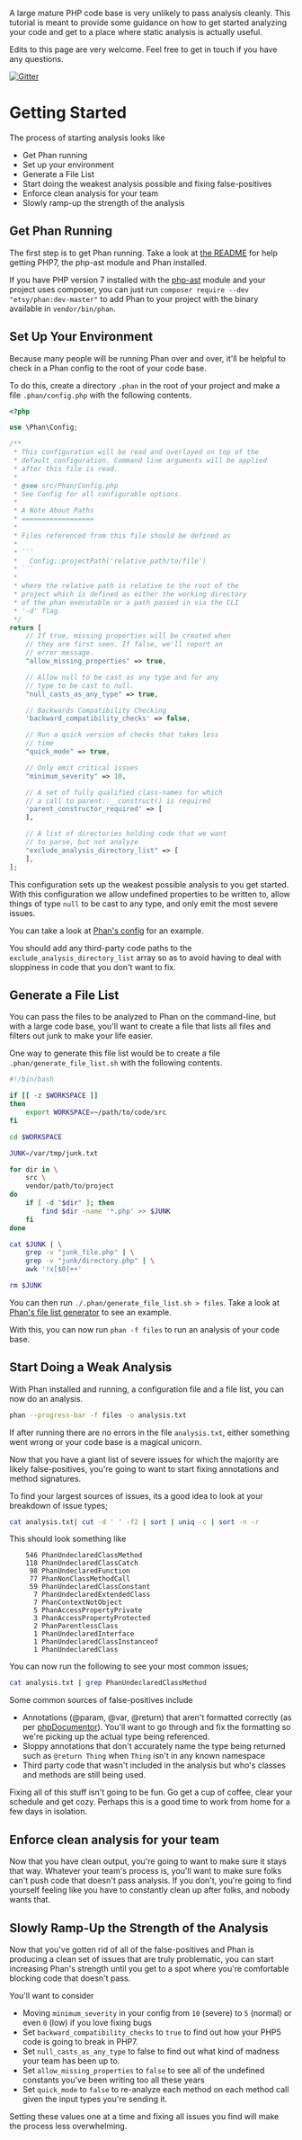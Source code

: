 A large mature PHP code base is very unlikely to pass analysis cleanly. This tutorial is meant to provide some guidance on how to get started analyzing your code and get to a place where static analysis is actually useful.

Edits to this page are very welcome. Feel free to get in touch if you have any questions.

[![Gitter](https://badges.gitter.im/etsy/phan.svg)](https://gitter.im/etsy/phan?utm_source=badge&utm_medium=badge&utm_campaign=pr-badge)

# Getting Started

The process of starting analysis looks like

* Get Phan running
* Set up your environment
* Generate a File List
* Start doing the weakest analysis possible and fixing false-positives
* Enforce clean analysis for your team
* Slowly ramp-up the strength of the analysis

## Get Phan Running

The first step is to get Phan running. Take a look at [the README](https://github.com/etsy/phan#getting-it-running) for help getting PHP7, the php-ast module and Phan installed.

If you have PHP version 7 installed with the [php-ast](https://github.com/nikic/php-ast) module and your project uses composer, you can just run `composer require --dev "etsy/phan:dev-master"` to add Phan to your project with the binary available in `vendor/bin/phan`.

## Set Up Your Environment

Because many people will be running Phan over and over, it'll be helpful to check in a Phan config to the root of your code base.

To do this, create a directory `.phan` in the root of your project and make a file `.phan/config.php` with the following contents.

```php
<?php

use \Phan\Config;

/**
 * This configuration will be read and overlayed on top of the
 * default configuration. Command line arguments will be applied
 * after this file is read.
 *
 * @see src/Phan/Config.php
 * See Config for all configurable options.
 *
 * A Note About Paths
 * ==================
 *
 * Files referenced from this file should be defined as
 *
 * ```
 *   Config::projectPath('relative_path/to/file')
 * ```
 *
 * where the relative path is relative to the root of the
 * project which is defined as either the working directory
 * of the phan executable or a path passed in via the CLI
 * '-d' flag.
 */
return [
    // If true, missing properties will be created when
    // they are first seen. If false, we'll report an
    // error message.
    "allow_missing_properties" => true,

    // Allow null to be cast as any type and for any
    // type to be cast to null.
    "null_casts_as_any_type" => true,

    // Backwards Compatibility Checking
    'backward_compatibility_checks' => false,

    // Run a quick version of checks that takes less
    // time
    "quick_mode" => true,

    // Only emit critical issues
    "minimum_severity" => 10,

    // A set of fully qualified class-names for which
    // a call to parent::__construct() is required
    'parent_constructor_required' => [
    ],

    // A list of directories holding code that we want
    // to parse, but not analyze
    "exclude_analysis_directory_list" => [
    ],
];
```

This configuration sets up the weakest possible analysis to you get started. With this configuration we allow undefined properties to be written to, allow things of type `null` to be cast to any type, and only emit the most severe issues.

You can take a look at [Phan's config](https://github.com/etsy/phan/blob/master/.phan/config.php) for an example.

You should add any third-party code paths to the `exclude_analysis_directory_list` array so as to avoid having to deal with sloppiness in code that you don't want to fix.

## Generate a File List

You can pass the files to be analyzed to Phan on the command-line, but with a large code base, you'll want to create a file that lists all files and filters out junk to make your life easier.

One way to generate this file list would be to create a file `.phan/generate_file_list.sh` with the following contents.

```sh
#!/bin/bash

if [[ -z $WORKSPACE ]]
then
    export WORKSPACE=~/path/to/code/src
fi

cd $WORKSPACE

JUNK=/var/tmp/junk.txt

for dir in \
    src \
    vendor/path/to/project
do
    if [ -d "$dir" ]; then
        find $dir -name '*.php' >> $JUNK
    fi
done

cat $JUNK | \
    grep -v "junk_file.php" | \
    grep -v "junk/directory.php" | \
    awk '!x[$0]++'

rm $JUNK
```

You can then run `./.phan/generate_file_list.sh > files`. Take a look at [Phan's file list generator](https://github.com/etsy/phan/blob/master/.phan/generate_file_list.sh) to see an example.

With this, you can now run `phan -f files` to run an analysis of your code base.

## Start Doing a Weak Analysis

With Phan installed and running, a configuration file and a file list, you can now do an analysis.

```sh
phan --progress-bar -f files -o analysis.txt
```

If after running there are no errors in the file `analysis.txt`, either something went wrong or your code base is a magical unicorn.

Now that you have a giant list of severe issues for which the majority are likely false-positives, you're going to want to start fixing annotations and method signatures.

To find your largest sources of issues, its a good idea to look at your breakdown of issue types;

```sh
cat analysis.txt| cut -d ' ' -f2 | sort | uniq -c | sort -n -r
```

This should look something like

```
    546 PhanUndeclaredClassMethod
    118 PhanUndeclaredClassCatch
     98 PhanUndeclaredFunction
     77 PhanNonClassMethodCall
     59 PhanUndeclaredClassConstant
      7 PhanUndeclaredExtendedClass
      7 PhanContextNotObject
      5 PhanAccessPropertyPrivate
      3 PhanAccessPropertyProtected
      2 PhanParentlessClass
      1 PhanUndeclaredInterface
      1 PhanUndeclaredClassInstanceof
      1 PhanUndeclaredClass
```

You can now run the following to see your most common issues;

```sh
cat analysis.txt | grep PhanUndeclaredClassMethod
```

Some common sources of false-positives include

* Annotations (@param, @var, @return) that aren't formatted correctly (as per [phpDocumentor](http://www.phpdoc.org/)). You'll want to go through and fix the formatting so we're picking up the actual type being referenced.
* Sloppy annotations that don't accurately name the type being returned such as `@return Thing` when `Thing` isn't in any known namespace
* Third party code that wasn't included in the analysis but who's classes and methods are still being used.

Fixing all of this stuff isn't going to be fun. Go get a cup of coffee, clear your schedule and get cozy. Perhaps this is a good time to work from home for a few days in isolation.

## Enforce clean analysis for your team

Now that you have clean output, you're going to want to make sure it stays that way. Whatever your team's process is, you'll want to make sure folks can't push code that doesn't pass analysis. If you don't, you're going to find yourself feeling like you have to constantly clean up after folks, and nobody wants that.

## Slowly Ramp-Up the Strength of the Analysis

Now that you've gotten rid of all of the false-positives and Phan is producing a clean set of issues that are truly problematic, you can start increasing Phan's strength until you get to a spot where you're comfortable blocking code that doesn't pass.

You'll want to consider

* Moving `minimum_severity` in your config from `10` (severe) to `5` (normal) or even `0` (low) if you love fixing bugs
* Set `backward_compatibility_checks` to `true` to find out how your PHP5 code is going to break in PHP7.
* Set `null_casts_as_any_type` to false to find out what kind of madness your team has been up to.
* Set `allow_missing_properties` to `false` to see all of the undefined constants you've been writing too all these years
* Set `quick_mode` to `false` to re-analyze each method on each method call given the input types you're sending it.

Setting these values one at a time and fixing all issues you find will make the process less overwhelming.